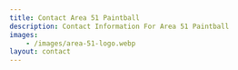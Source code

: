 ```yaml
---
title: Contact Area 51 Paintball
description: Contact Information For Area 51 Paintball
images:
    - /images/area-51-logo.webp
layout: contact
---
```

